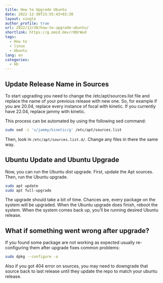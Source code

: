 ```yaml
---
title: How to Upgrade Ubuntu
date: 2022-12-30T23:55:43+03:30
layout: single
author_profile: true
url: 2022/12/30/how-to-upgrade-ubuntu/
shortlink: https://g.omid.dev/r0QrWud
tags:
  - How to
  - linux
  - Ubuntu
lang: en
categories: 
  - kb
---
```

## Update Release Name in Sources

To start upgrading you need to change the /etc/apt/sources.list file and replace the name of your previous release with new one. So, for example if you are 20.04, replace every instance of focal with kinetic. If you currently have 22.04, replace jammy with kinetic.

This process can be automated by using the following sed command:

```bash
sudo sed -i 's/jammy/kinetic/g' /etc/apt/sources.list
```

Then, look in ```/etc/apt/sources.list.d/```. Change any files in there the same way.

## Ubuntu Update and Ubuntu Upgrade

Now, you can run the Ubuntu dist upgrade. First, update the Apt sources. Then, run the Ubuntu upgrade.

```bash
sudo apt update
sudo apt full-upgrade
```

The upgrade should take a bit of time. Chances are, every package on the system will be upgraded. When the Ubuntu upgrade does finish, reboot the system. When the system comes back up, you’ll be running desired Ubuntu release.

## What if something went wrong after upgrade?

If you found some package are not working as expected usually re-configuring them after upgrade fixes common problems:

```bash
sudo dpkg --configure -a
```

Also if you got 404 error on sources, you may need to downgrade that source back to last release until they update the repo to match your ubuntu release.
